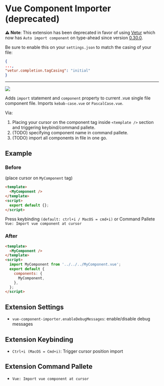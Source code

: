 # Vue Component Importer (deprecated)


**⚠️ Note**: This extension has been deprecated in favor of using [Vetur](https://marketplace.visualstudio.com/items?itemName=octref.vetur) which now has  `Auto import component` on type-ahead since version [0.30.0](https://github.com/vuejs/vetur/releases/tag/v0.30.0).

Be sure to enable this on your `settings.json` to match the casing of your file:
```json
{
...,
"vetur.completion.tagCasing": "initial"
}
```



---------



<p>
  <a href="https://marketplace.visualstudio.com/items?itemName=FullStackFlamingo.vscode-vue-component-importer">
    <img src="https://vsmarketplacebadge.apphb.com/version-short/FullStackFlamingo.vscode-vue-component-importer.svg?style=flat-square">
  </a>
</p>

Adds `import` statement and `component` property to current .vue single file component file. Imports `kebab-case.vue` or `PascalCase.vue`.

Via:

1. Placing your cursor on the component tag inside `<template />` section and triggering keybind/command pallete.
2. (TODO) specifying component name in command pallete.
3. (TODO) import all components in file in one go.

## Example

### Before

(place cursor on `MyComponent` tag)

```html
<template>
  <MyComponent />
</template>
<script>
  export default {};
</script>
```

Press keybinding `(default: ctrl+i / MacOS = cmd+i)` or Command Pallete `Vue: Import vue component at cursor`

### After

```html
<template>
  <MyComponent />
</template>
<script>
  import MyComponent from '../../../MyComponent.vue';
  export default {
    components: {
      MyComponent,
    },
  };
</script>
```

## Extension Settings

- `vue-component-importer.enableDebugMessages`: enable/disable debug messages

## Extension Keybinding

- `Ctrl+i (MacOS = Cmd+i)`: Trigger cursor position import

## Extension Command Pallete

- `Vue: Import vue component at cursor`
